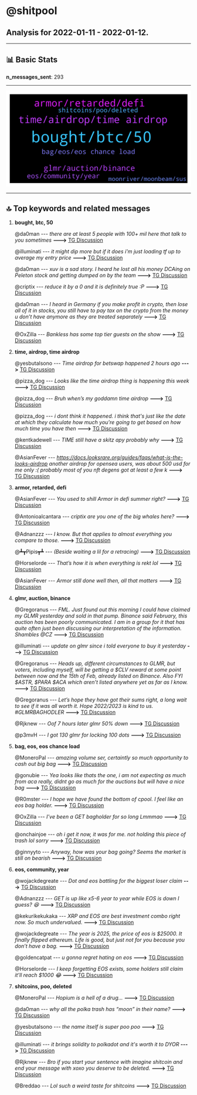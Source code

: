 # **@shitpool**
 ## Analysis for **2022-01-11** - **2022-01-12**.

---

## 📊 **Basic Stats**

**n_messages_sent**: 293

---
![wordcloud](shitpool_1Days_wordcloud.png)

---


## 🔝 **Top keywords and related messages**

1. **bought, btc, 50**

    @da0man --- *there are at least 5 people with 100+ mil here that talk to you sometimes* **--->** [TG Discussion](https://t.me/shitpool/715676)

    @illuminati --- *it might dip more but if it does i'm just loading tf up to average my entry price* **--->** [TG Discussion](https://t.me/shitpool/716090)

    @da0man --- *xuv is a sad story. I heard he lost all his money DCAing on Peleton stock and getting dumped on by the team* **--->** [TG Discussion](https://t.me/shitpool/715681)

    @criptix --- *reduce it by a 0 and it is definitely true :P* **--->** [TG Discussion](https://t.me/shitpool/715685)

    @da0man --- *I heard in Germany if you make profit in crypto, then lose all of it in stocks, you still have to pay tax on the crypto from the money u don’t have anymore as they are treated separately* **--->** [TG Discussion](https://t.me/shitpool/715698)

    @OxZilla --- *Bankless has some top tier guests on the show* **--->** [TG Discussion](https://t.me/shitpool/715735)

2. **time, airdrop, time airdrop**

    @yesbutalsono --- *Time airdrop for betswap happened 2 hours ago* **--->** [TG Discussion](https://t.me/shitpool/715780)

    @pizza_dog --- *Looks like the time airdrop thing is happening this week* **--->** [TG Discussion](https://t.me/shitpool/715766)

    @pizza_dog --- *Bruh when’s my goddamn time airdrop* **--->** [TG Discussion](https://t.me/shitpool/716169)

    @pizza_dog --- *i dont think it happened. i think that's just like the date at which they calculate how much you're going to get based on how much time you have then* **--->** [TG Discussion](https://t.me/shitpool/715782)

    @kentkadewell --- *TIME still have a skitz apy probably why* **--->** [TG Discussion](https://t.me/shitpool/715819)

    @AsianFever --- *https://docs.looksrare.org/guides/faqs/what-is-the-looks-airdrop another airdrop for opensea users, was about 500 usd for me only :( probably most of you nft degens got at least a few k* **--->** [TG Discussion](https://t.me/shitpool/715879)

3. **armor, retarded, defi**

    @AsianFever --- *You used to shill Armor in defi summer right?* **--->** [TG Discussion](https://t.me/shitpool/716143)

    @Antonioalcantara --- *criptix are you one of the big whales here?* **--->** [TG Discussion](https://t.me/shitpool/715687)

    @Adnanzzz --- *I know. But that applies to almost everything you compare to those.* **--->** [TG Discussion](https://t.me/shitpool/716034)

    @┻┳Pipis┳┻ --- *(Beside waiting a lil for a retracing)* **--->** [TG Discussion](https://t.me/shitpool/716179)

    @Horselorde --- *That’s how it is when everything is rekt lol* **--->** [TG Discussion](https://t.me/shitpool/715721)

    @AsianFever --- *Armor still done well then, all that matters* **--->** [TG Discussion](https://t.me/shitpool/716145)

4. **glmr, auction, binance**

    @Gregoranus --- *FML. Just found out this morning I could have claimed my GLMR yesterday and sold in that pump. Binance said February, this auction has been poorly communicated. I am in a group for it that has quite often just been discussing our interpretation of the information. Shambles @CZ* **--->** [TG Discussion](https://t.me/shitpool/716248)

    @illuminati --- *update on glmr since i told everyone to buy it yesterday* **--->** [TG Discussion](https://t.me/shitpool/716307)

    @Gregoranus --- *Heads up, different circumstances to GLMR, but voters, including myself, will be getting a $CLV reward at some point between now and the 15th of Feb, already listed on Binance. Also FYI $ASTR, $PARA $ACA which aren’t listed anywhere yet as far as I know.* **--->** [TG Discussion](https://t.me/shitpool/716305)

    @Gregoranus --- *Let’s hope they have got their sums right, a long wait to see if it was all worth it. Hope 2022/2023 is kind to us. #GLMRBAGHODLER* **--->** [TG Discussion](https://t.me/shitpool/716262)

    @Rjknew --- *Oof 7 hours later glmr 50% down* **--->** [TG Discussion](https://t.me/shitpool/716227)

    @p3mvH --- *I got 130 glmr for locking 100 dots* **--->** [TG Discussion](https://t.me/shitpool/716271)

5. **bag, eos, eos chance load**

    @MoneroPal --- *amazing volume ser, certaintly so much opportunity to cash out big bag* **--->** [TG Discussion](https://t.me/shitpool/715970)

    @gonubie --- *Yea looks like thats the one, i am not expecting as much from aca really, didnt go as much for the auctions but will have a nice bag* **--->** [TG Discussion](https://t.me/shitpool/716316)

    @R0mster --- *I hope we have found the bottom of cpool. I feel like an eos bag holder.* **--->** [TG Discussion](https://t.me/shitpool/716268)

    @OxZilla --- *I’ve been a GET bagholder for so long Lmmmao* **--->** [TG Discussion](https://t.me/shitpool/716026)

    @onchainjoe --- *oh i get it now, it was for me. not holding this piece of trash lol sorry* **--->** [TG Discussion](https://t.me/shitpool/715960)

    @ginnyyto --- *Anyway, how was your bag going? Seems the market is still on bearish* **--->** [TG Discussion](https://t.me/shitpool/715874)

6. **eos, community, year**

    @wojackdegreate --- *Dot and eos battling for the biggest loser claim* **--->** [TG Discussion](https://t.me/shitpool/716158)

    @Adnanzzz --- *GET is up like x5-6 year to year while EOS is down I guess? 😆* **--->** [TG Discussion](https://t.me/shitpool/716031)

    @kekurikekukaka --- *XRP and EOS are best investment combo right now. So much undervalued.* **--->** [TG Discussion](https://t.me/shitpool/716181)

    @wojackdegreate --- *The year is 2025, the price of eos is $25000. It finally flipped ethereum. Life is good, but just not for you because you don’t have a bag.* **--->** [TG Discussion](https://t.me/shitpool/716046)

    @goldencatpat --- *u gonna regret hating on eos* **--->** [TG Discussion](https://t.me/shitpool/716043)

    @Horselorde --- *I keep forgetting EOS exists, some holders still claim it’ll reach $1000 😂* **--->** [TG Discussion](https://t.me/shitpool/716033)

7. **shitcoins, poo, deleted**

    @MoneroPal --- *Hopium is a hell of a drug…* **--->** [TG Discussion](https://t.me/shitpool/715955)

    @da0man --- *why all the polka trash has “moon” in their name?* **--->** [TG Discussion](https://t.me/shitpool/716077)

    @yesbutalsono --- *the name itself is super poo poo* **--->** [TG Discussion](https://t.me/shitpool/716152)

    @illuminati --- *it brings solidity to polkadot and it's worth it to DYOR* **--->** [TG Discussion](https://t.me/shitpool/716072)

    @Rjknew --- *Bro if you start your sentence with imagine shitcoin and end your message with xoxo you deserve to be deleted.* **--->** [TG Discussion](https://t.me/shitpool/716062)

    @Breddao --- *Lol such a weird taste for shitcoins* **--->** [TG Discussion](https://t.me/shitpool/715985)

